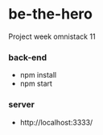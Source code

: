# be-the-hero
Project week omnistack 11

### back-end
- npm install
- npm start

### server
- http://localhost:3333/

